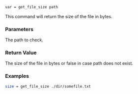 ```sh
var = get_file_size path
```

This command will return the size of the file in bytes.

### Parameters

The path to check.

### Return Value

The size of the file in bytes or false in case path does not exist.

### Examples

```sh
size = get_file_size ./dir/somefile.txt
```
